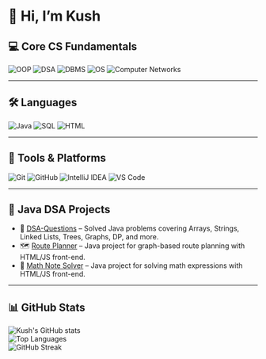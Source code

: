 # 👋 Hi, I’m Kush

## 💻 Core CS Fundamentals
![OOP](https://img.shields.io/badge/OOP-ED8B00?style=for-the-badge) 
![DSA](https://img.shields.io/badge/DSA-4479A1?style=for-the-badge)
![DBMS](https://img.shields.io/badge/DBMS-2C3E50?style=for-the-badge)
![OS](https://img.shields.io/badge/OS-8E44AD?style=for-the-badge)
![Computer Networks](https://img.shields.io/badge/CN-16A085?style=for-the-badge)

---

## 🛠️ Languages
![Java](https://img.shields.io/badge/Java-ED8B00?style=for-the-badge&logo=java&logoColor=white)
![SQL](https://img.shields.io/badge/SQL-4479A1?style=for-the-badge&logo=postgresql&logoColor=white)
![HTML](https://img.shields.io/badge/HTML5-E34F26?style=for-the-badge&logo=html5&logoColor=white)

---

## 🧰 Tools & Platforms
![Git](https://img.shields.io/badge/Git-F05032?style=for-the-badge&logo=git&logoColor=white)
![GitHub](https://img.shields.io/badge/GitHub-181717?style=for-the-badge&logo=github&logoColor=white)
![IntelliJ IDEA](https://img.shields.io/badge/IntelliJ%20IDEA-000000?style=for-the-badge&logo=intellij-idea&logoColor=white)
![VS Code](https://img.shields.io/badge/VS%20Code-007ACC?style=for-the-badge&logo=visual-studio-code&logoColor=white)

---

## 📂 Java DSA Projects
- 📝 [DSA-Questions](https://github.com/kush86005/DSA-Questions) – Solved Java problems covering Arrays, Strings, Linked Lists, Trees, Graphs, DP, and more.  
- 🗺️ [Route Planner](https://github.com/kush86005/Project1) – Java project for graph-based route planning with HTML/JS front-end.  
- 🧮 [Math Note Solver](https://github.com/kush86005/Project2) – Java project for solving math expressions with HTML/JS front-end.

---

## 📊 GitHub Stats
![Kush's GitHub stats](https://github-readme-stats.vercel.app/api?username=kush86005&show_icons=true&theme=radical)  
![Top Languages](https://github-readme-stats.vercel.app/api/top-langs/?username=kush86005&layout=compact&theme=radical)  
![GitHub Streak](https://github-readme-streak-stats.herokuapp.com/?user=kush86005&theme=radical)
